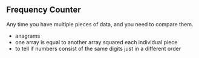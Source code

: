 ## Frequency Counter

Any time you have multiple pieces of data, and you need to compare them.

-   anagrams
-   one array is equal to another array squared each individual piece
-   to tell if numbers consist of the same digits just in a different order
